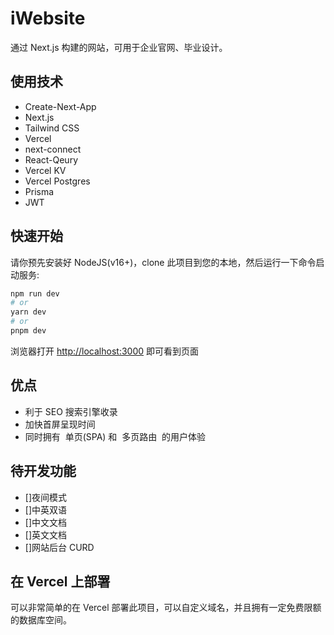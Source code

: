 # iWebsite

通过 Next.js 构建的网站，可用于企业官网、毕业设计。

## 使用技术

- Create-Next-App
- Next.js
- Tailwind CSS
- Vercel
- next-connect
- React-Qeury
- Vercel KV
- Vercel Postgres
- Prisma
- JWT

## 快速开始

请你预先安装好 NodeJS(v16+)，clone 此项目到您的本地，然后运行一下命令启动服务:

```bash
npm run dev
# or
yarn dev
# or
pnpm dev
```

浏览器打开 [http://localhost:3000](http://localhost:3000) 即可看到页面

## 优点

- 利于 SEO 搜索引擎收录
- 加快首屏呈现时间
- 同时拥有 ​​ 单页(SPA)​​​ 和 ​​ 多页路由 ​​ 的用户体验

## 待开发功能

- []夜间模式
- []中英双语
- []中文文档
- []英文文档
- []网站后台 CURD

## 在 Vercel 上部署

可以非常简单的在 Vercel 部署此项目，可以自定义域名，并且拥有一定免费限额的数据库空间。
